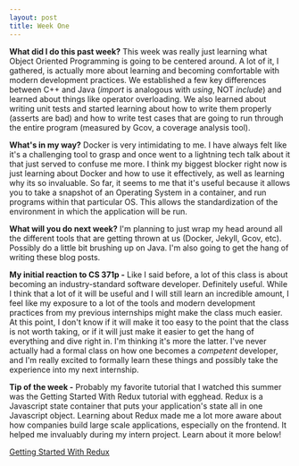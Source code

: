 ```yaml
---
layout: post
title: Week One
---
```


**What did I do this past week?** This week was really just learning what Object Oriented Programming is going to be centered around. A lot of it, I gathered, is actually more about learning and becoming comfortable with modern development practices. We established a few key differences between C++ and Java (*import* is analogous with *using*, NOT *include*) and learned about things like operator overloading. We also learned about writing unit tests and started learning about how to write them properly (asserts are bad) and how to write test cases that are going to run through the entire program (measured by Gcov, a coverage analysis tool).

**What's in my way?** Docker is very intimidating to me. I have always felt like it's a challenging tool to grasp and once went to a lightning tech talk about it that just served to confuse me more. I think my biggest blocker right now is just learning about Docker and how to use it effectively, as well as learning why its so invaluable. So far, it seems to me that it's useful because it allows you to take a snapshot of an Operating System in a container, and run programs within that particular OS. This allows the standardization of the environment in which the application will be run. 

**What will you do next week?** I'm planning to just wrap my head around all the different tools that are getting thrown at us (Docker, Jekyll, Gcov, etc). Possibly do a little bit brushing up on Java. I'm also going to get the hang of writing these blog posts. 

**My initial reaction to CS 371p -** 
Like I said before, a lot of this class is about becoming an industry-standard software developer. Definitely useful. While I think that a lot of it will be useful and I will still learn an incredible amount, I feel like my exposure to a lot of the tools and modern development practices from my previous internships might make the class much easier. At this point, I don't know if it will make it too easy to the point that the class is not worth taking, or if it will just make it easier to get the hang of everything and dive right in. I'm thinking it's more the latter. I've never actually had a formal class on how one becomes a *competent* developer, and I'm really excited to formally learn these things and possibly take the experience into my next internship.

**Tip of the week -**
Probably my favorite tutorial that I watched this summer was the Getting Started With Redux tutorial with egghead. Redux is a Javascript state container that puts your application's state all in one Javascript object. Learning about Redux made me a lot more aware about how companies build large scale applications, especially on the frontend. It helped me invaluably during my intern project. Learn about it more below!

[Getting Started With Redux](https://egghead.io/courses/getting-started-with-redux)